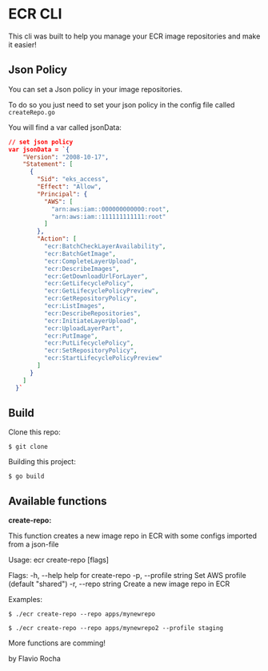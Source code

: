ECR CLI
=======

This cli was built to help you manage your ECR image repositories and make it easier!

## Json Policy

You can set a Json policy in your image repositories.

To do so you just need to set your json policy in the config file called `createRepo.go`

You will find a var called jsonData:
```json
// set json policy
var jsonData = `{
	"Version": "2008-10-17",
	"Statement": [
	  {
		"Sid": "eks_access",
		"Effect": "Allow",
		"Principal": {
		  "AWS": [
			"arn:aws:iam::000000000000:root",
			"arn:aws:iam::111111111111:root"
		  ]
		},
		"Action": [
		  "ecr:BatchCheckLayerAvailability",
		  "ecr:BatchGetImage",
		  "ecr:CompleteLayerUpload",
		  "ecr:DescribeImages",
		  "ecr:GetDownloadUrlForLayer",
		  "ecr:GetLifecyclePolicy",
		  "ecr:GetLifecyclePolicyPreview",
		  "ecr:GetRepositoryPolicy",
		  "ecr:ListImages",
		  "ecr:DescribeRepositories",
		  "ecr:InitiateLayerUpload",
		  "ecr:UploadLayerPart",
		  "ecr:PutImage",
		  "ecr:PutLifecyclePolicy",
		  "ecr:SetRepositoryPolicy",
		  "ecr:StartLifecyclePolicyPreview"
		]
	  }
	]
  }`
```

## Build

Clone this repo:
```shell
$ git clone 
```

Building this project:
```shell
$ go build
```

## Available functions

**create-repo:**

This function creates a new image repo in ECR with some configs imported from a json-file

Usage:
  ecr create-repo [flags]

Flags:
  -h, --help             help for create-repo
  -p, --profile string   Set AWS profile (default "shared")
  -r, --repo string      Create a new image repo in ECR

Examples:
```shell
$ ./ecr create-repo --repo apps/mynewrepo

$ ./ecr create-repo --repo apps/mynewrepo2 --profile staging
```

More functions are comming!

by Flavio Rocha

